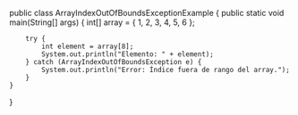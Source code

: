 public class ArrayIndexOutOfBoundsExceptionExample {
    public static void main(String[] args) {
        int[] array = { 1, 2, 3, 4, 5, 6 };

        try {
            int element = array[8];
            System.out.println("Elemento: " + element);
        } catch (ArrayIndexOutOfBoundsException e) {
            System.out.println("Error: Índice fuera de rango del array.");
        }
    }
}
